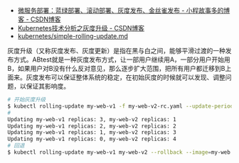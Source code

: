 

* [微服务部署：蓝绿部署、滚动部署、灰度发布、金丝雀发布 - 小程故事多的博客 - CSDN博客 ](http://blog.csdn.net/u013970991/article/details/77090717)
* [Kubernetes技术分析之灰度升级 - CSDN博客 ](http://blog.csdn.net/shenshouer/article/details/49156299)
* [kubernetes/simple-rolling-update.md](https://github.com/kubernetes/kubernetes/blob/b9cfab87e33ea649bdd13a1bd243c502d76e5d22/docs/design/simple-rolling-update.md)

灰度升级（又称灰度发布、灰度更新）是指在黑与白之间，能够平滑过渡的一种发布方式。ABtest就是一种灰度发布方式，让一部用户继续用A，一部分用户开始用B，如果用户对B没有什么反对意见，那么逐步扩大范围，把所有用户都迁移到B上面来。灰度发布可以保证整体系统的稳定，在初始灰度的时候就可以发现、调整问题，以保证其影响度。

```sh
# 开始灰度升级
$ kubectl rolling-update my-web-v1 -f my-web-v2-rc.yaml --update-period=10s
# 
Updating my-web-v1 replicas: 3, my-web-v2 replicas: 1
Updating my-web-v1 replicas: 2, my-web-v2 replicas: 2
Updating my-web-v1 replicas: 1, my-web-v2 replicas: 3
Updating my-web-v1 replicas: 0, my-web-v2 replicas: 4
# 回退
$ kubectl rolling-update my-web-v1 my-web-v2 --rollback --image=my-web:v2
```